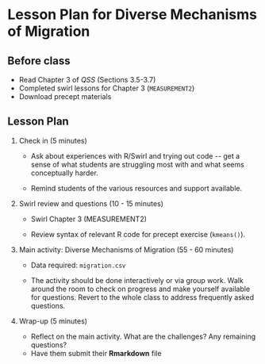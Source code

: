 
# Lesson Plan for Diverse Mechanisms of Migration

## Before class

* Read Chapter 3 of *QSS* (Sections 3.5-3.7)
* Completed swirl lessons for Chapter 3 (`MEASUREMENT2`) 
* Download precept materials

## Lesson Plan

1. Check in (5 minutes)

   * Ask about experiences with R/Swirl and trying out code -- get a sense of what students are struggling most with and what seems conceptually harder.

   * Remind students of the various resources and support available.


2. Swirl review and questions (10 - 15 minutes)

   * Swirl Chapter 3 (MEASUREMENT2)

   * Review syntax of relevant R code for precept exercise (`kmeans()`).


3. Main activity: Diverse Mechanisms of Migration (55 - 60 minutes)

   * Data required: `migration.csv`

   * The activity should be done interactively or via group work. Walk around the room to check on progress and make yourself available for questions. Revert to the whole class to address frequently asked questions.


4. Wrap-up (5 minutes)

   * Reflect on the main activity. What are the challenges? Any remaining questions?
   * Have them submit their **Rmarkdown** file 
